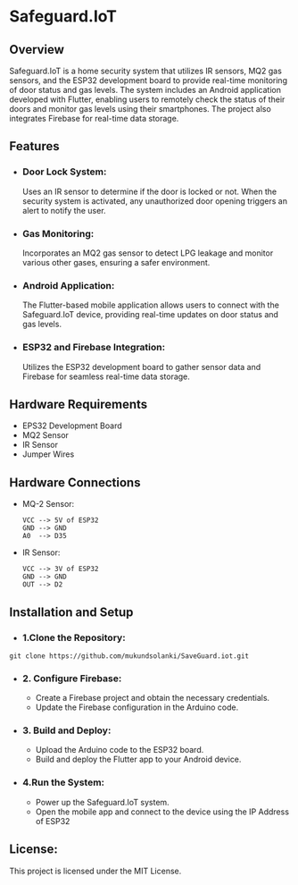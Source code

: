 # Safeguard.IoT

## Overview

Safeguard.IoT is a home security system that utilizes IR sensors, MQ2 gas sensors, and the ESP32 development board to provide real-time monitoring of door status and gas levels. The system includes an Android application developed with Flutter, enabling users to remotely check the status of their doors and monitor gas levels using their smartphones. The project also integrates Firebase for real-time data storage.

## Features

- ### Door Lock System: 

    Uses an IR sensor to determine if the door is locked or not. When the security system is activated, any unauthorized door opening triggers an alert to notify the user.

- ### Gas Monitoring: 
    Incorporates an MQ2 gas sensor to detect LPG leakage and monitor various other gases, ensuring a safer environment.

- ### Android Application: 
    The Flutter-based mobile application allows users to connect with the Safeguard.IoT device, providing real-time updates on door status and gas levels.

- ### ESP32 and Firebase Integration: 
    Utilizes the ESP32 development board to gather sensor data and Firebase for seamless real-time data storage.


## Hardware Requirements

- EPS32 Development Board
- MQ2 Sensor
- IR Sensor
- Jumper Wires

## Hardware Connections

- MQ-2 Sensor:
    
    ```
    VCC --> 5V of ESP32
    GND --> GND
    A0  --> D35
    ```

- IR Sensor:

    ```
    VCC --> 3V of ESP32
    GND --> GND
    OUT --> D2
    ```

## Installation and Setup

- ### 1.Clone the Repository:
```
git clone https://github.com/mukundsolanki/SaveGuard.iot.git
```

- ### 2. Configure Firebase:

    - Create a Firebase project and obtain the necessary credentials.
    - Update the Firebase configuration in the Arduino code.

- ### 3. Build and Deploy:

    - Upload the Arduino code to the ESP32 board.
    - Build and deploy the Flutter app to your Android device.

- ### 4.Run the System:

    - Power up the Safeguard.IoT system.
    - Open the mobile app and connect to the device using the IP Address of ESP32

## License:

This project is licensed under the MIT License.